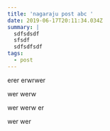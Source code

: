 ```yaml
---
title: 'nagaraju post abc '
date: 2019-06-17T20:11:34.034Z
summary: |
  sdfsdsdf
  sfsdf
  sdfsdfsdf
tags:
  - post
---
```

erer erwrwer 

wer werw 

wer werw er

wer wer
